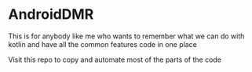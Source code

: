 # AndroidDMR
This is for anybody like me who wants to remember what we can do with kotlin and have all the common features code in one place 

Visit this repo to copy and automate most of the parts of the code
